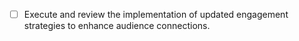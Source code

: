 - [ ] Execute and review the implementation of updated engagement strategies to enhance audience connections.